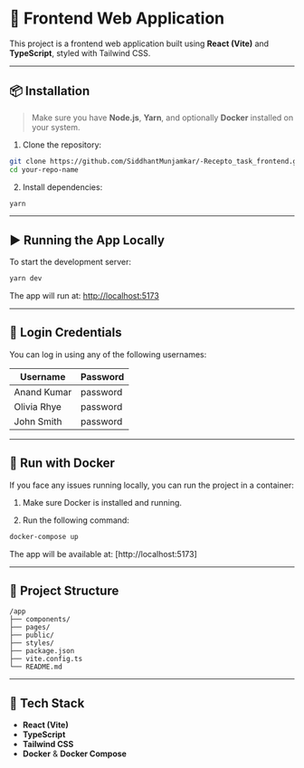 # 🚀 Frontend Web Application

This project is a frontend web application built using **React (Vite)** and **TypeScript**, styled with Tailwind CSS.

---

## 📦 Installation

> Make sure you have **Node.js**, **Yarn**, and optionally **Docker** installed on your system.

1. Clone the repository:

```bash
git clone https://github.com/SiddhantMunjamkar/-Recepto_task_frontend.git
cd your-repo-name
```

2. Install dependencies:

```bash
yarn
```

---

## ▶️ Running the App Locally

To start the development server:

```bash
yarn dev
```

The app will run at: [http://localhost:5173](http://localhost:5173)

---

## 🔐 Login Credentials

You can log in using any of the following usernames:

| Username       | Password  |
|----------------|-----------|
| Anand Kumar    | password  |
| Olivia Rhye    | password  |
| John Smith     | password  |

---

## 🐳 Run with Docker

If you face any issues running locally, you can run the project in a container:

1. Make sure Docker is installed and running.

2. Run the following command:

```bash
docker-compose up 
```

The app will be available at: [http://localhost:5173]

---

## 📁 Project Structure

```
/app
├── components/
├── pages/
├── public/
├── styles/
├── package.json
├── vite.config.ts
└── README.md
```

---

## 💠 Tech Stack

- **React (Vite)**
- **TypeScript**
- **Tailwind CSS**
- **Docker** & **Docker Compose**









